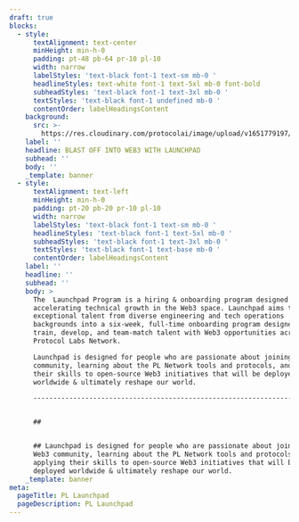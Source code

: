 ```yaml
---
draft: true
blocks:
  - style:
      textAlignment: text-center
      minHeight: min-h-0
      padding: pt-48 pb-64 pr-10 pl-10
      width: narrow
      labelStyles: 'text-black font-1 text-sm mb-0 '
      headlineStyles: text-white font-1 text-5xl mb-0 font-bold
      subheadStyles: 'text-black font-1 text-3xl mb-0 '
      textStyles: 'text-black font-1 undefined mb-0 '
      contentOrder: labelHeadingsContent
    background:
      src: >-
        https://res.cloudinary.com/protocolai/image/upload/v1651779197/pl-launchpad/Karla-under-4-LPW_qldyrv.jpg
    label: ''
    headline: BLAST OFF INTO WEB3 WITH LAUNCHPAD
    subhead: ''
    body: ''
    _template: banner
  - style:
      textAlignment: text-left
      minHeight: min-h-0
      padding: pt-20 pb-20 pr-10 pl-10
      width: narrow
      labelStyles: 'text-black font-1 text-sm mb-0 '
      headlineStyles: 'text-black font-1 text-5xl mb-0 '
      subheadStyles: 'text-black font-1 text-3xl mb-0 '
      textStyles: 'text-black font-1 text-base mb-0 '
      contentOrder: labelHeadingsContent
    label: ''
    headline: ''
    subhead: ''
    body: >
      The  Launchpad Program is a hiring & onboarding program designed for
      accelerating technical growth in the Web3 space. Launchpad aims to hire
      exceptional talent from diverse engineering and tech operations
      backgrounds into a six-week, full-time onboarding program designed to
      train, develop, and team-match talent with Web3 opportunities across the
      Protocol Labs Network.

      Launchpad is designed for people who are passionate about joining the Web3
      community, learning about the PL Network tools and protocols, and applying
      their skills to open-source Web3 initiatives that will be deployed
      worldwide & ultimately reshape our world.

      ------------------------------------------------------------------------------------------------------------------------------------------------------------------------------------------------------------------------------------------------------------------


      ##


      ## Launchpad is designed for people who are passionate about joining the
      Web3 community, learning about the PL Network tools and protocols, and
      applying their skills to open-source Web3 initiatives that will be
      deployed worldwide & ultimately reshape our world.
    _template: banner
meta:
  pageTitle: PL Launchpad
  pageDescription: PL Launchpad
---
```


